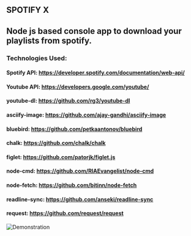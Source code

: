 ## SPOTIFY X

## Node js based console app to download your playlists from spotify.

### Technologies Used:

#### Spotify API: https://developer.spotify.com/documentation/web-api/
#### Youtube API: https://developers.google.com/youtube/
#### youtube-dl: https://github.com/rg3/youtube-dl
#### asciify-image: https://github.com/ajay-gandhi/asciify-image
#### bluebird: https://github.com/petkaantonov/bluebird
#### chalk: https://github.com/chalk/chalk
#### figlet: https://github.com/patorjk/figlet.js
#### node-cmd: https://github.com/RIAEvangelist/node-cmd
#### node-fetch: https://github.com/bitinn/node-fetch
#### readline-sync: https://github.com/anseki/readline-sync
#### request: https://github.com/request/request


![Demonstration](https://user-images.githubusercontent.com/29705703/49695536-a9745200-fbc2-11e8-92a6-9e1a4da597cc.png)